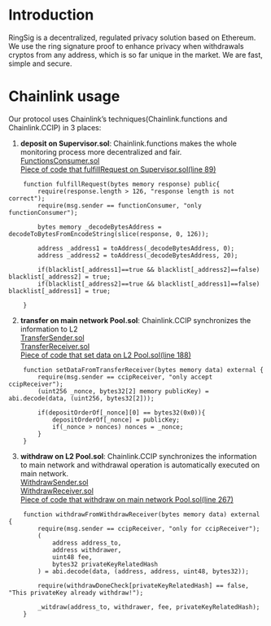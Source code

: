 # Introduction
RingSig is a decentralized, regulated privacy solution based on Ethereum. 
We use the ring signature proof to enhance privacy when withdrawals cryptos from any address, 
which is so far unique in the market. We are fast, simple and secure.

# Chainlink usage
Our protocol uses Chainlink’s techniques(Chainlink.functions and Chainlink.CCIP) in 3 places:  
1. **deposit on Supervisor.sol**: Chainlink.functions makes the whole monitoring process more decentralized and fair.  
[FunctionsConsumer.sol](./contracts/supervisor/FunctionsConsumer.sol)  
[Piece of code that fulfillRequest on Supervisor.sol(line 89)](./contracts/supervisor/Supervisor.sol)
```
    function fulfillRequest(bytes memory response) public{
        require(response.length > 126, "response length is not correct"); 
        require(msg.sender == functionConsumer, "only functionConsumer");

        bytes memory _decodeBytesAddress = decodeToBytesFromEncodeString(slice(response, 0, 126));

        address _address1 = toAddress(_decodeBytesAddress, 0);
        address _address2 = toAddress(_decodeBytesAddress, 20);
        
        if(blacklist[_address1]==true && blacklist[_address2]==false) blacklist[_address2] = true;
        if(blacklist[_address2]==true && blacklist[_address1]==false) blacklist[_address1] = true;

    }

```

2. **transfer on main network Pool.sol**: Chainlink.CCIP synchronizes the information to L2  
[TransferSender.sol](./contracts/core/01Ethereum/TransferSender.sol)  
[TransferReceiver.sol](./contracts/core/02Polygon/TransferReceiver.sol)  
[Piece of code that set data on L2 Pool.sol(line 188)](./contracts/core/02Polygon/Pool.sol)
```
    function setDataFromTransferReceiver(bytes memory data) external {
        require(msg.sender == ccipReceiver, "only accept ccipReceiver");
        (uint256 _nonce, bytes32[2] memory publicKey) = abi.decode(data, (uint256, bytes32[2]));
       
        if(depositOrderOf[_nonce][0] == bytes32(0x0)){
            depositOrderOf[_nonce] = publicKey;
            if(_nonce > nonces) nonces = _nonce;
        }
    }
```


3. **withdraw on L2 Pool.sol**: Chainlink.CCIP synchronizes the information to main network and withdrawal operation is automatically executed on main network.  
[WithdrawSender.sol](./contracts/core/02Polygon/WithdrawSender.sol)  
[WithdrawReceiver.sol](./contracts/core/01Ethereum/WithdrawReceiver.sol)  
[Piece of code that withdraw on main network Pool.sol(line 267)](./contracts/core/01Ethereum/Pool.sol)

```
    function withdrawFromWithdrawReceiver(bytes memory data) external {
        require(msg.sender == ccipReceiver, "only for ccipReceiver");
        (
            address address_to,
            address withdrawer,
            uint48 fee,
            bytes32 privateKeyRelatedHash
        ) = abi.decode(data, (address, address, uint48, bytes32));

        require(withdrawDoneCheck[privateKeyRelatedHash] == false, "This privateKey already withdraw!");

        _witdraw(address_to, withdrawer, fee, privateKeyRelatedHash);
    }
```


